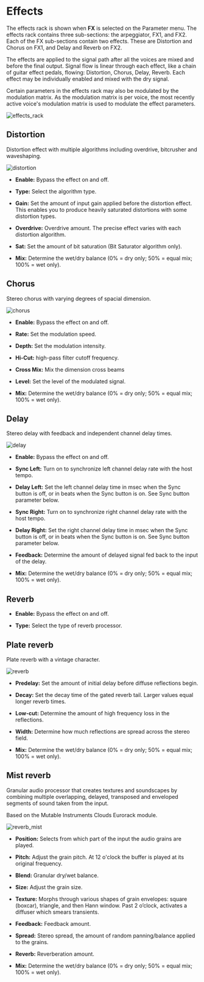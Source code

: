 # Effects

The effects rack is shown when **FX** is selected on the Parameter menu. The effects rack contains three sub-sections: the arpeggiator, FX1, and FX2. Each of the FX sub-sections contain two effects. These are Distortion and Chorus on FX1, and Delay and Reverb on FX2.

The effects are applied to the signal path after all the voices are mixed and before the final output. Signal flow is linear through each effect, like a chain of guitar effect pedals, flowing: Distortion, Chorus, Delay, Reverb. Each effect may be individually enabled and mixed with the dry signal.

Certain parameters in the effects rack may also be modulated by the  modulation matrix. As the modulation matrix is per voice, the most recently active voice's modulation matrix is used to modulate the effect parameters.

![effects_rack](/images/effects_rack.png)

## Distortion

Distortion effect with multiple algorithms including overdrive, bitcrusher and waveshaping.

![distortion](/images/distortion.png)

* **Enable:** Bypass the effect on and off.

* **Type:** Select the algorithm type.

* **Gain:** Set the amount of input gain applied before the distortion effect. This enables you to produce heavily saturated distortions with some distortion types.

* **Overdrive:** Overdrive amount. The precise effect varies with each distortion algorithm.

* **Sat:** Set the amount of bit saturation (Bit Saturator algorithm only).

* **Mix:** Determine the wet/dry balance (0% = dry only; 50% = equal mix; 100% = wet only).

## Chorus

Stereo chorus with varying degrees of spacial dimension.

![chorus](/images/chorus.png)

* **Enable:** Bypass the effect on and off.

* **Rate:** Set the modulation speed.

* **Depth:** Set the modulation intensity.

* **Hi-Cut:** high-pass filter cutoff frequency.

* **Cross Mix:** Mix the dimension cross beams

* **Level:** Set the level of the modulated signal.

* **Mix:** Determine the wet/dry balance (0% = dry only; 50% = equal mix; 100% = wet only).

## Delay

Stereo delay with feedback and independent channel delay times.

![delay](/images/delay.png)

* **Enable:** Bypass the effect on and off.

* **Sync Left:** Turn on to synchronize left channel delay rate with the host tempo.

* **Delay Left:** Set the left channel delay time in msec when the Sync button is off, or in beats when the Sync button is on. See Sync button parameter below.

* **Sync Right:** Turn on to synchronize right channel delay rate with the host tempo.

* **Delay Right:** Set the right channel delay time in msec when the Sync button is off, or in beats when the Sync button is on. See Sync button parameter below.

* **Feedback:** Determine the amount of delayed signal fed back to the input of the delay.

* **Mix:** Determine the wet/dry balance (0% = dry only; 50% = equal mix; 100% = wet only).

## Reverb

* **Enable:** Bypass the effect on and off.

* **Type:** Select the type of reverb processor.

## Plate reverb

Plate reverb with a vintage character.

![reverb](/images/reverb.png)

* **Predelay:** Set the amount of initial delay before diffuse reflections begin.

* **Decay:** Set the decay time of the gated reverb tail. Larger values equal longer reverb times.

* **Low-cut:** Determine the amount of high frequency loss in the reflections.

* **Width:** Determine how much reflections are spread across the stereo field.

* **Mix:** Determine the wet/dry balance (0% = dry only; 50% = equal mix; 100% = wet only).


## Mist reverb

Granular audio processor that creates textures and soundscapes by combining multiple overlapping, delayed, transposed and enveloped segments of sound taken from the input.

Based on the Mutable Instruments Clouds Eurorack module.

![reverb_mist](/images/reverb_mist.png)

* **Position:** Selects from which part of the input the audio grains are played.

* **Pitch:** Adjust the grain pitch. At 12 o'clock the buffer is played at its original frequency.

* **Blend:** Granular dry/wet balance.

* **Size:** Adjust the grain size.

* **Texture:** Morphs through various shapes of grain envelopes: square (boxcar), triangle, and then Hann window. Past 2 o’clock, activates a diffuser which smears transients.

* **Feedback:** Feedback amount.

* **Spread:** Stereo spread, the amount of random panning/balance applied to the grains.

* **Reverb:** Reverberation amount.

* **Mix:** Determine the wet/dry balance (0% = dry only; 50% = equal mix; 100% = wet only).
